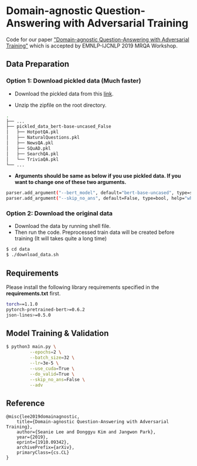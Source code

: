 # Domain-agnostic Question-Answering with Adversarial Training

Code for our paper ["Domain-agnostic Question-Answering with Adversarial Training"](https://arxiv.org/abs/1910.09342) which is accepted by EMNLP-IJCNLP 2019 MRQA Workshop.

## Data Preparation

### Option 1: Download pickled data (Much faster)

- Download the pickled data from this [link](https://drive.google.com/open?id=150ZzHpjo_ddeCICIOwXso6VRk2FoZ383).

- Unzip the zipfile on the root directory.

```bash
.
├── ...
├── pickled_data_bert-base-uncased_False
│   ├── HotpotQA.pkl
│   ├── NaturalQuestions.pkl
│   ├── NewsQA.pkl
│   ├── SQuAD.pkl
│   ├── SearchQA.pkl
│   └── TriviaQA.pkl
└── ...

```

- **Arguments should be same as below if you use pickled data. If you want to change one of these two arguments.**

```bash
parser.add_argument("--bert_model", default="bert-base-uncased", type=str, help="Bert model")
parser.add_argument("--skip_no_ans", default=False, type=bool, help="whether to exclude no answer example")
```

### Option 2: Download the original data

- Download the data by running shell file. 
- Then run the code. Preprocessed train data will be created before training (It will takes quite a long time)

```bash
$ cd data
$ ./download_data.sh
```

## Requirements

Please install the following library requirements specified in the **requirements.txt** first.

```bash
torch==1.1.0
pytorch-pretrained-bert>=0.6.2
json-lines>=0.5.0
```

## Model Training & Validation

```bash
$ python3 main.py \
         --epochs=2 \
         --batch_size=32 \
         --lr=3e-5 \
         --use_cuda=True \
         --do_valid=True \
         --skip_no_ans=False \
         --adv
```

## Reference

```
@misc{lee2019domainagnostic,
    title={Domain-agnostic Question-Answering with Adversarial Training},
    author={Seanie Lee and Donggyu Kim and Jangwon Park},
    year={2019},
    eprint={1910.09342},
    archivePrefix={arXiv},
    primaryClass={cs.CL}
}
```
